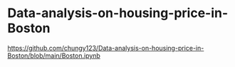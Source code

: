 # Data-analysis-on-housing-price-in-Boston
https://github.com/chungy123/Data-analysis-on-housing-price-in-Boston/blob/main/Boston.ipynb
